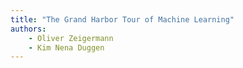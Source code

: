 ```yaml
---
title: "The Grand Harbor Tour of Machine Learning"
authors:
    - Oliver Zeigermann
    - Kim Nena Duggen                           
---
```

